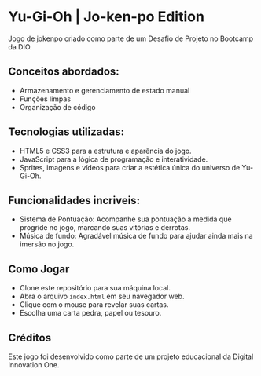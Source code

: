 # Yu-Gi-Oh | Jo-ken-po Edition

Jogo de jokenpo criado como parte de um Desafio de Projeto no Bootcamp da DIO.

## Conceitos abordados:

- Armazenamento e gerenciamento de estado manual
- Funções limpas
- Organização de código

## Tecnologias utilizadas:
- HTML5 e CSS3 para a estrutura e aparência do jogo.
- JavaScript para a lógica de programação e interatividade.
- Sprites, imagens e vídeos para criar a estética única do universo de Yu-Gi-Oh.

## Funcionalidades incriveis:

- Sistema de Pontuação: Acompanhe sua pontuação à medida que progride no jogo, marcando suas vitórias e derrotas.
- Música de fundo: Agradável música de fundo para ajudar ainda mais na imersão no jogo.

## Como Jogar

- Clone este repositório para sua máquina local.
- Abra o arquivo `index.html` em seu navegador web.
- Clique com o mouse para revelar suas cartas.
- Escolha uma carta pedra, papel ou tesouro.

## Créditos
Este jogo foi desenvolvido como parte de um projeto educacional da Digital Innovation One.
